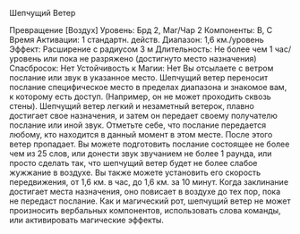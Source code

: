 
Шепчущий Ветер

Превращение [Воздух]
Уровень: Брд 2, Маг/Чар 2
Компоненты: В, С
Время Активации: 1 стандартн. действ.
Диапазон: 1,6 км./уровень
Эффект: Расширение с радиусом 3 м
Длительность: Не более чем 1
час/уровень или пока не разряжено
(достигнуто место назначения)
Спасбросок: Нет
Устойчивость к Магии: Нет
Вы отсылаете с ветром послание или
звук в указанное место. Шепчущий
ветер переносит послание специфическое место в пределах диапазона и
знакомое вам, к которому есть доступ.
(Например, он не может проходить
сквозь стены). Шепчущий ветер легкий
и незаметный ветерок, плавно достигает свое назначения, и затем он передает
своему получателю послание или иной
звук. Отметьте себе, что послание передается любому, кто находится в данный
момент в этом месте. После этого ветер пропадает. Вы можете подготовить
послание состоящее не более чем из
25 слов, или донести звук звучанием
не более 1 раунда, или просто сделать
так, что шепчущий ветер будет не более слабое жужжание в воздухе. Вы
также можете установить его скорость
передвижения, от 1,6 км. в час, до 1,6
км. за 10 минут. Когда заклинание достигает места назначения, оно повисает
в воздухе до тех пор, пока не передаст
послание. Как и магический рот, шепчущий ветер не может произносить
вербальных компонентов, использовать
слова команды, или активировать магические эффекты.